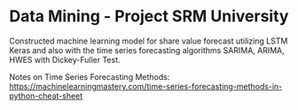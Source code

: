# Data Mining -  Project SRM University
Constructed machine learning model for share value forecast utilizing LSTM Keras and also with the time series forecasting algorithms SARIMA, ARIMA, HWES with Dickey-Fuller Test.

Notes on Time Series Forecasting Methods: https://machinelearningmastery.com/time-series-forecasting-methods-in-python-cheat-sheet
